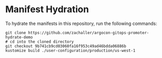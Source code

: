 # Manifest Hydration

To hydrate the manifests in this repository, run the following commands:

```shell
git clone https://github.com/zachaller/argocon-gitops-promoter-hydrate-demo
# cd into the cloned directory
git checkout 9b741cb9cd03060fa16f953c49ad46bdda06886b
kustomize build ./user-configuration/production/us-west-1
```
